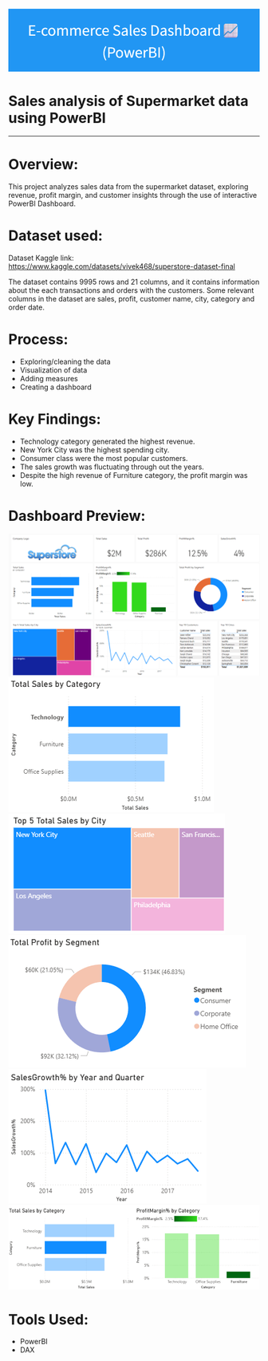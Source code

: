![alt text](images/banner.png)
# Sales analysis of Supermarket data using PowerBI
---
# Overview:
This project analyzes sales data from the supermarket dataset, exploring revenue, profit margin, and customer insights through the use of interactive PowerBI Dashboard.

# Dataset used:

Dataset Kaggle link: https://www.kaggle.com/datasets/vivek468/superstore-dataset-final

The dataset contains 9995 rows and 21 columns, and it contains information about the each transactions and orders with the customers. Some relevant columns in the dataset are sales, profit, customer name, city, category and order date.

# Process:
- Exploring/cleaning the data
- Visualization of data
- Adding measures
- Creating a dashboard

# Key Findings:
- Technology category generated the highest revenue.
- New York City was the highest spending city.
- Consumer class were the most popular customers.
- The sales growth was fluctuating through out the years.
- Despite the high revenue of Furniture category, the profit margin was low.

# Dashboard Preview:
![alt text](images/dashboard.png)
![alt text](images/revenue.png)
![alt text](images/city.png)
![alt text](images/class.png)
![alt text](images/salesgrowth.png)
![alt text](images/furniture.png)

# Tools Used:
- PowerBI
- DAX
